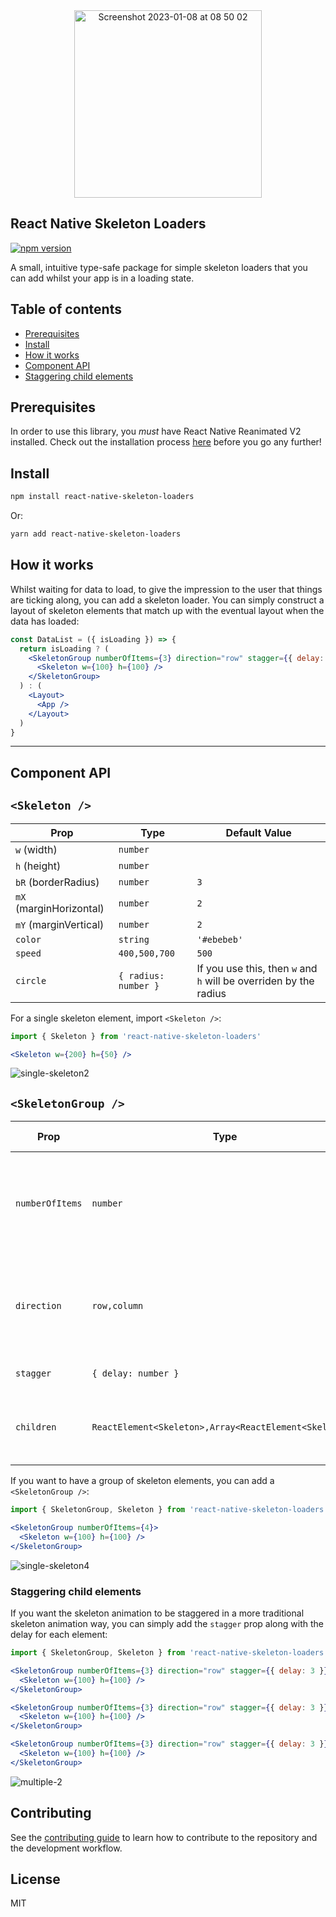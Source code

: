 <div align="center">
<img width="300" alt="Screenshot 2023-01-08 at 08 50 02" src="https://user-images.githubusercontent.com/20539827/211187913-f52bd263-a459-4084-bb42-c9a641a04558.png">
</div>

<h2>
React Native Skeleton Loaders
</h2>

[![npm version](https://img.shields.io/npm/v/react-native-skeleton-loaders.svg?style=flat)](https://www.npmjs.com/package/react-native-skeleton-loaders)

A small, intuitive type-safe package for simple skeleton loaders that you can add whilst your app is in a loading state.

## Table of contents
- [Prerequisites](#prerequisites)
- [Install](#install)
- [How it works](#how-it-works)
- [Component API](#component-api)
- [Staggering child elements](#staggering-child-elements)

## Prerequisites

In order to use this library, you _must_ have React Native Reanimated V2 installed. Check out the installation process [here](https://docs.swmansion.com/react-native-reanimated/docs/fundamentals/installation) before you go any further!

## Install
```sh
npm install react-native-skeleton-loaders
```
Or: 
```sh
yarn add react-native-skeleton-loaders
```

## How it works
Whilst waiting for data to load, to give the impression to the user that things are ticking along, you can add a skeleton loader. You can simply construct a layout of skeleton elements that match up with the eventual layout when the data has loaded: 

```jsx
const DataList = ({ isLoading }) => {
  return isLoading ? (
    <SkeletonGroup numberOfItems={3} direction="row" stagger={{ delay: 3 }}>
      <Skeleton w={100} h={100} />
    </SkeletonGroup>
  ) : (
    <Layout>
      <App />
    </Layout>
  )
}
```

---

## Component API
## `<Skeleton />`

| Prop | Type | Default Value |
|---|---|---|
| `w` (width) | `number` |
| `h` (height) | `number` |
| `bR` (borderRadius) | `number` | `3`
| `mX` (marginHorizontal) | `number` | `2`
| `mY` (marginVertical) | `number` | `2` 
| `color` | `string` | `'#ebebeb'`
| `speed` | `400,500,700` | `500`
| `circle` | `{ radius: number }` | If you use this, then `w` and `h` will be overriden by the radius

For a single skeleton element, import `<Skeleton />`:

```jsx
import { Skeleton } from 'react-native-skeleton-loaders'

<Skeleton w={200} h={50} />
```

![single-skeleton2](https://user-images.githubusercontent.com/20539827/211169732-e3d08e07-ffa4-49f2-af11-47c47e5f6d89.gif)


## `<SkeletonGroup />`
| Prop | Type | Default Value | Notes |
|---|---|---|---|
| `numberOfItems` | `number` |  | There isn't a limit on how many items you can do, so use common sense! 
| `direction` | `row,column` | `row` | This mirrors the `flex` property, so goes vertically or horizontally
| `stagger` | `{ delay: number }` | `{ delay: 3 }` | 
| `children` | `ReactElement<Skeleton>,Array<ReactElement<Skeleton>>` |  | This React child _must_ be a `<Skeleton />` component

If you want to have a group of skeleton elements, you can add a `<SkeletonGroup />`:
```jsx
import { SkeletonGroup, Skeleton } from 'react-native-skeleton-loaders'

<SkeletonGroup numberOfItems={4}>
  <Skeleton w={100} h={100} />
</SkeletonGroup>
```

![single-skeleton4](https://user-images.githubusercontent.com/20539827/211169820-33f53cde-05d2-4f38-98af-224343086a6d.gif)

### Staggering child elements

If you want the skeleton animation to be staggered in a more traditional skeleton animation way, you can simply add the `stagger` prop along with the delay for each element: 

```jsx
import { SkeletonGroup, Skeleton } from 'react-native-skeleton-loaders'

<SkeletonGroup numberOfItems={3} direction="row" stagger={{ delay: 3 }}>
  <Skeleton w={100} h={100} />
</SkeletonGroup>

<SkeletonGroup numberOfItems={3} direction="row" stagger={{ delay: 3 }}>
  <Skeleton w={100} h={100} />
</SkeletonGroup>

<SkeletonGroup numberOfItems={3} direction="row" stagger={{ delay: 3 }}>
  <Skeleton w={100} h={100} />
</SkeletonGroup>
```

![multiple-2](https://user-images.githubusercontent.com/20539827/211198597-2d3e4af5-41d2-480f-8029-e76bc46c1aa5.gif)

## Contributing

See the [contributing guide](CONTRIBUTING.md) to learn how to contribute to the repository and the development workflow.

## License

MIT
